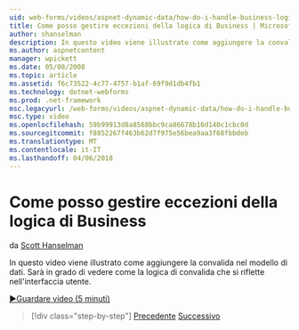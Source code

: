 ```yaml
---
uid: web-forms/videos/aspnet-dynamic-data/how-do-i-handle-business-logic-exceptions
title: Come posso gestire eccezioni della logica di Business | Microsoft Docs
author: shanselman
description: In questo video viene illustrato come aggiungere la convalida nel modello di dati. Sarà in grado di vedere come la logica di convalida che si riflette nell'interfaccia utente.
ms.author: aspnetcontent
manager: wpickett
ms.date: 05/08/2008
ms.topic: article
ms.assetid: f6c73522-4c77-4757-b1af-69f9d1db4fb1
ms.technology: dotnet-webforms
ms.prod: .net-framework
msc.legacyurl: /web-forms/videos/aspnet-dynamic-data/how-do-i-handle-business-logic-exceptions
msc.type: video
ms.openlocfilehash: 59b99913d8a8568bbc9ca86678b16d140c1cbc0d
ms.sourcegitcommit: f8852267f463b62d7f975e56bea9aa3f68fbbdeb
ms.translationtype: MT
ms.contentlocale: it-IT
ms.lasthandoff: 04/06/2018
---
```

<a name="how-do-i-handle-business-logic-exceptions"></a>Come posso gestire eccezioni della logica di Business
====================
da [Scott Hanselman](https://github.com/shanselman)

In questo video viene illustrato come aggiungere la convalida nel modello di dati. Sarà in grado di vedere come la logica di convalida che si riflette nell'interfaccia utente.

[&#9654;Guardare video (5 minuti)](https://channel9.msdn.com/Blogs/ASP-NET-Site-Videos/how-do-i-handle-business-logic-exceptions)

> [!div class="step-by-step"]
> [Precedente](how-do-i-change-how-my-fields-render.md)
> [Successivo](how-do-i-make-custom-pages.md)
